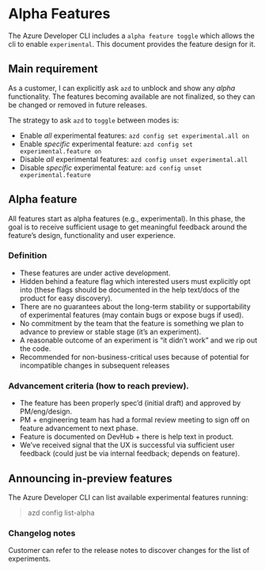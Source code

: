 # Alpha Features

The Azure Developer CLI includes a `alpha feature toggle` which allows the cli to enable `experimental`. This document provides the feature design for it.

## Main requirement

As a customer, I can explicitly ask `azd` to unblock and show any _alpha_ functionality. The features becoming available are not finalized, so they can be changed or removed in future releases.

The strategy to ask `azd` to `toggle` between modes is:

- Enable _all_ experimental features: `azd config set experimental.all on`
- Enable _specific_ experimental feature: `azd config set experimental.feature on`
- Disable _all_ experimental features: `azd config unset experimental.all`
- Disable _specific_ experimental feature: `azd config unset experimental.feature`

## Alpha feature

All features start as alpha features (e.g., experimental). In this phase, the goal is to receive sufficient usage to get meaningful feedback around the feature’s design, functionality and user experience.

### Definition

-	These features are under active development.
-	Hidden behind a feature flag which interested users must explicitly opt into (these flags should be documented in the help text/docs of the product for easy discovery).
-	There are no guarantees about the long-term stability or supportability of experimental features (may contain bugs or expose bugs if used).
-	No commitment by the team that the feature is something we plan to advance to preview or stable stage (it’s an experiment).
-	A reasonable outcome of an experiment is “it didn’t work” and we rip out the code.
-	Recommended for non-business-critical uses because of potential for incompatible changes in subsequent releases

### Advancement criteria (how to reach preview).

-	The feature has been properly spec’d (initial draft) and approved by PM/eng/design.
-	PM + engineering team has had a formal review meeting to sign off on feature advancement to next phase.
-	Feature is documented on DevHub + there is help text in product.
-	We’ve received signal that the UX is successful via sufficient user feedback (could just be via internal feedback; depends on feature).


## Announcing in-preview features

The Azure Developer CLI can list available experimental features running:

> azd config list-alpha

### Changelog notes

Customer can refer to the release notes to discover changes for the list of experiments.
